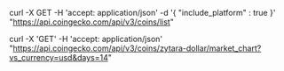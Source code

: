curl -X GET  -H 'accept: application/json' -d '{
"include_platform" : true
}' "https://api.coingecko.com/api/v3/coins/list"

curl -X 'GET' -H 'accept: application/json' "https://api.coingecko.com/api/v3/coins/zytara-dollar/market_chart?vs_currency=usd&days=14"

